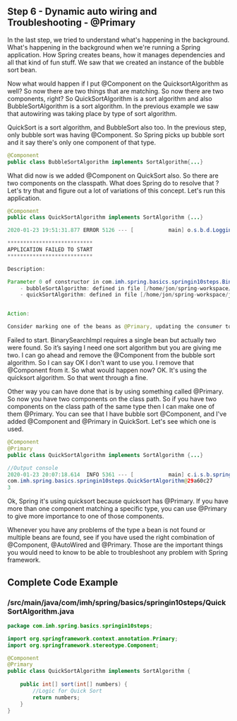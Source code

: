 ## Step 6 - Dynamic auto wiring and Troubleshooting - @Primary

In the last step, we tried to understand what's happening in the background. What's happening in the background when we're running a Spring application. How Spring creates beans, how it manages dependencies and all that kind of fun stuff. We saw that we created an instance of the bubble sort bean.

Now what would happen if I put @Component on the QuicksortAlgorithm as well? So now there are two things that are matching. So now there are two components, right? So QuickSortAlgorithm is a sort algorithm and also BubbleSortAlgorithm is a sort algorithm. In the previous example we saw that autowiring was taking place by type of sort algorithm.

QuickSort is a sort algorithm, and BubbleSort also too. In the previous step, only bubble sort was having @Component. So Spring picks up bubble sort and it say there's only one component of that type.

```java
@Component
public class BubbleSortAlgorithm implements SortAlgorithm{...}
```

What did now is we added @Component on QuickSort also. So there are two components on the classpath. What does Spring do to resolve that ? Let's try that and figure out a lot of variations of this concept. Let's run this application. 

```java
@Component
public class QuickSortAlgorithm implements SortAlgorithm {...}
```

```java
2020-01-23 19:51:31.877 ERROR 5126 --- [           main] o.s.b.d.LoggingFailureAnalysisReporter   : 

***************************
APPLICATION FAILED TO START
***************************

Description:

Parameter 0 of constructor in com.imh.spring.basics.springin10steps.BinarySearchImpl required a single bean, but 2 were found:
	- bubbleSortAlgorithm: defined in file [/home/jon/spring-workspace/joan/spring-framework/01-spring-framework-in-10-steps/target/classes/com/imh/spring/basics/springin10steps/BubbleSortAlgorithm.class]
	- quickSortAlgorithm: defined in file [/home/jon/spring-workspace/joan/spring-framework/01-spring-framework-in-10-steps/target/classes/com/imh/spring/basics/springin10steps/QuickSortAlgorithm.class]


Action:

Consider marking one of the beans as @Primary, updating the consumer to accept multiple beans, or using @Qualifier to identify the bean that should be consumed
```

Failed to start. BinarySearchImpl requires a single bean but actually two were found. So it’s saying I need one sort algorithm but you are giving me two. I can go ahead and remove the @Component from the bubble sort algorithm. So I can say OK I don't want to use you. I remove that @Component from it. So what would happen now? OK. It's using the quicksort algorithm. So that went through a fine. 

Other way you can have done that is by using something called @Primary. So now you have two components on the class path. So if you have two components on the class path of the same type then I can make one of them @Primary. You can see that I have bubble sort @Component, and I've added @Component and @Primary in QuickSort. Let's see which one is used.

```java
@Component
@Primary
public class QuickSortAlgorithm implements SortAlgorithm {...}
```

```java
//Output console
2020-01-23 20:07:18.614  INFO 5361 --- [           main] c.i.s.b.springin10steps.Application      : Started Application in 0.527 seconds (JVM running for 0.955)
com.imh.spring.basics.springin10steps.QuickSortAlgorithm@29a60c27
3
```

Ok, Spring it's using quicksort because quicksort has @Primary. If you have more than one component matching a specific type, you can use @Primary to give more importance to one of those components.

Whenever you have any problems of the type a bean is not found or multiple beans are found, see if you have used the right combination of @Component, @AutoWired and @Primary. Those are the important things you would need to know to be able to troubleshoot any problem with Spring framework.

## Complete Code Example

### /src/main/java/com/imh/spring/basics/springin10steps/QuickSortAlgorithm.java

```java
package com.imh.spring.basics.springin10steps;

import org.springframework.context.annotation.Primary;
import org.springframework.stereotype.Component;

@Component
@Primary
public class QuickSortAlgorithm implements SortAlgorithm {
	
	public int[] sort(int[] numbers) {
		//Logic for Quick Sort
		return numbers;
	}	
}
```